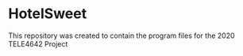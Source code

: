 # HotelSweet
This repository was created to contain the program files for the 2020 TELE4642 Project
